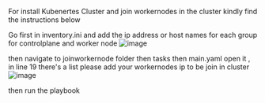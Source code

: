 For install Kubenertes Cluster and join workernodes in the cluster kindly find the instructions below

Go first in inventory.ini and add the ip address or host names for each group for controlplane and worker node 
![image](https://github.com/user-attachments/assets/227685f0-54b2-4c61-bbf3-e6aa51b4ad13)

then navigate to joinworkernode folder then tasks then main.yaml
open it , in line 19 there's a list please add your workernodes ip to be join in cluster
![image](https://github.com/user-attachments/assets/91a5fcc2-db9d-428f-b38a-eae82c5b5bb0)

then run the playbook
